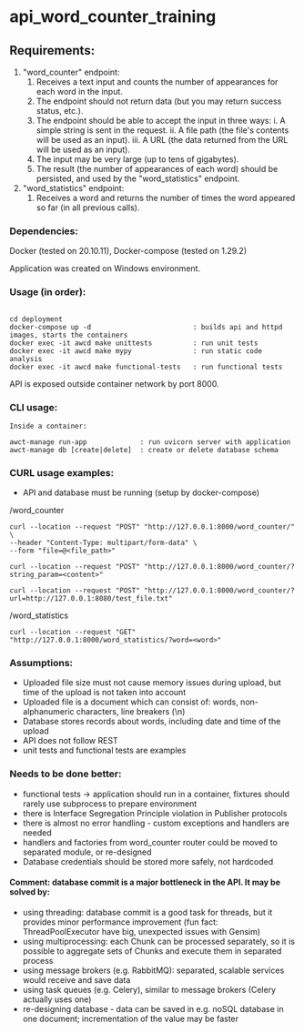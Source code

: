 # api_word_counter_training

## Requirements:
1. "word_counter" endpoint:
   1. Receives a text input and counts the number of appearances for each word in the
      input. 
   2. The endpoint should not return data (but you may return success status, etc.). 
   3. The endpoint should be able to accept the input in three ways:
      i. A simple string is sent in the request.
      ii. A file path (the file's contents will be used as an input).
      iii. A URL (the data returned from the URL will be used as an input). 
   4. The input may be very large (up to tens of gigabytes). 
   5. The result (the number of appearances of each word) should be persisted, and
      used by the "word_statistics" endpoint.
2. "word_statistics" endpoint:
   1. Receives a word and returns the number of times the word appeared so far (in all
   previous calls).

### Dependencies:
Docker (tested on 20.10.11), Docker-compose (tested on 1.29.2)

Application was created on Windows environment.

### Usage (in order):
``` 

cd deployment
docker-compose up -d                         : builds api and httpd images, starts the containers
docker exec -it awcd make unittests          : run unit tests
docker exec -it awcd make mypy               : run static code analysis
docker exec -it awcd make functional-tests   : run functional tests

```

API is exposed outside container network by port 8000.

### CLI usage:
```
Inside a container:

awct-manage run-app             : run uvicorn server with application
awct-manage db [create|delete]  : create or delete database schema

```

### CURL usage examples:

- API and database must be running (setup by docker-compose)


/word_counter
```
curl --location --request "POST" "http://127.0.0.1:8000/word_counter/" \
--header "Content-Type: multipart/form-data" \
--form "file=@<file_path>"

curl --location --request "POST" "http://127.0.0.1:8000/word_counter/?string_param=<content>"

curl --location --request "POST" "http://127.0.0.1:8000/word_counter/?url=http://127.0.0.1:8080/test_file.txt"
```

/word_statistics
```
curl --location --request "GET" "http://127.0.0.1:8000/word_statistics/?word=<word>"
```

### Assumptions:
- Uploaded file size must not cause memory issues during upload, but time of the upload is not taken into account
- Uploaded file is a document which can consist of: words, non-alphanumeric characters, line breakers (\n)
- Database stores records about words, including date and time of the upload
- API does not follow REST
- unit tests and functional tests are examples


### Needs to be done better:
- functional tests -> application should run in a container, fixtures should rarely use subprocess to prepare environment
- there is Interface Segregation Principle violation in Publisher protocols
- there is almost no error handling - custom exceptions and handlers are needed
- handlers and factories from word_counter router could be moved to separated module, or re-designed
- Database credentials should be stored more safely, not hardcoded


#### Comment: database commit is a major bottleneck in the API. It may be solved by:
- using threading: database commit is a good task for threads, but it provides minor performance improvement (fun fact: ThreadPoolExecutor have big, unexpected issues with Gensim)
- using multiprocessing: each Chunk can be processed separately, so it is possible to aggregate sets of Chunks and execute them in separated process
- using message brokers (e.g. RabbitMQ): separated, scalable services would receive and save data
- using task queues (e.g. Celery), similar to message brokers (Celery actually uses one)
- re-designing database - data can be saved in e.g. noSQL database in one document; incrementation of the value may be faster